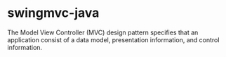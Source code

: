# swingmvc-java
The Model View Controller (MVC) design pattern specifies that an application consist of a data model, presentation information, and control information. 
